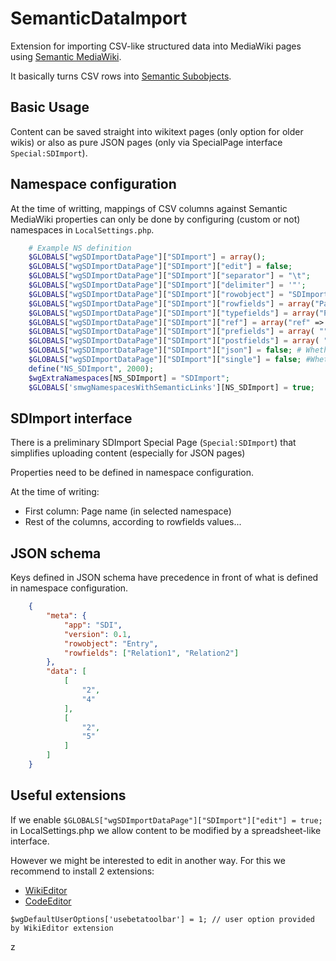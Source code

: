 # SemanticDataImport

Extension for importing CSV-like structured data into MediaWiki pages using [Semantic MediaWiki](https://www.semantic-mediawiki.org).

It basically turns CSV rows into [Semantic Subobjects](https://www.semantic-mediawiki.org/wiki/Subobject).

## Basic Usage

Content can be saved straight into wikitext pages (only option for older wikis) or also as pure JSON pages (only via SpecialPage interface ```Special:SDImport```).

## Namespace configuration

At the time of writting, mappings of CSV columns against Semantic MediaWiki properties can only be done by configuring (custom or not) namespaces in ```LocalSettings.php```.  

```php
	# Example NS definition
	$GLOBALS["wgSDImportDataPage"]["SDImport"] = array();
	$GLOBALS["wgSDImportDataPage"]["SDImport"]["edit"] = false;
	$GLOBALS["wgSDImportDataPage"]["SDImport"]["separator"] = "\t";
	$GLOBALS["wgSDImportDataPage"]["SDImport"]["delimiter"] = '"';
	$GLOBALS["wgSDImportDataPage"]["SDImport"]["rowobject"] = "SDImport";
	$GLOBALS["wgSDImportDataPage"]["SDImport"]["rowfields"] = array("Page1", "Page2");
	$GLOBALS["wgSDImportDataPage"]["SDImport"]["typefields"] = array("Page", "Page");
	$GLOBALS["wgSDImportDataPage"]["SDImport"]["ref"] = array("ref" => "{{PAGENAME}}");
	$GLOBALS["wgSDImportDataPage"]["SDImport"]["prefields"] = array( "", "" );
	$GLOBALS["wgSDImportDataPage"]["SDImport"]["postfields"] = array( "", "" );
	$GLOBALS["wgSDImportDataPage"]["SDImport"]["json"] = false; # Whether content is stored directly in JSON
	$GLOBALS["wgSDImportDataPage"]["SDImport"]["single"] = false; #Whether to store straight properties-values, but not Subobject (rowobject is ignored)
	define("NS_SDImport", 2000);
	$wgExtraNamespaces[NS_SDImport] = "SDImport";
	$GLOBALS['smwgNamespacesWithSemanticLinks'][NS_SDImport] = true;
```

## SDImport interface

There is a preliminary SDImport Special Page (```Special:SDImport```) that simplifies uploading content (especially for JSON pages)

Properties need to be defined in namespace configuration.

At the time of writing:

* First column: Page name (in selected namespace)
* Rest of the columns, according to rowfields values...


## JSON schema

Keys defined in JSON schema have precedence in front of what is defined in namespace configuration.

```json
	{
		"meta": {
			"app": "SDI",
			"version": 0.1,
			"rowobject": "Entry",
			"rowfields": ["Relation1", "Relation2"]
		},
		"data": [
			[
				"2",
				"4"
			],
			[
				"2",
				"5"
			]
		]
	}
```

## Useful extensions

If we enable ```$GLOBALS["wgSDImportDataPage"]["SDImport"]["edit"] = true;``` in LocalSettings.php we allow content to be modified by a spreadsheet-like interface.

However we might be interested to edit in another way. For this we recommend to install 2 extensions:

* [WikiEditor](https://www.mediawiki.org/wiki/Extension:WikiEditor)
* [CodeEditor](https://www.mediawiki.org/wiki/Extension:CodeEditor)


```$wgDefaultUserOptions['usebetatoolbar'] = 1; // user option provided by WikiEditor extension```


z